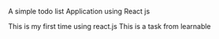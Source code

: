 A simple todo list Application using React js

This is my first time using react.js
This is a task from learnable